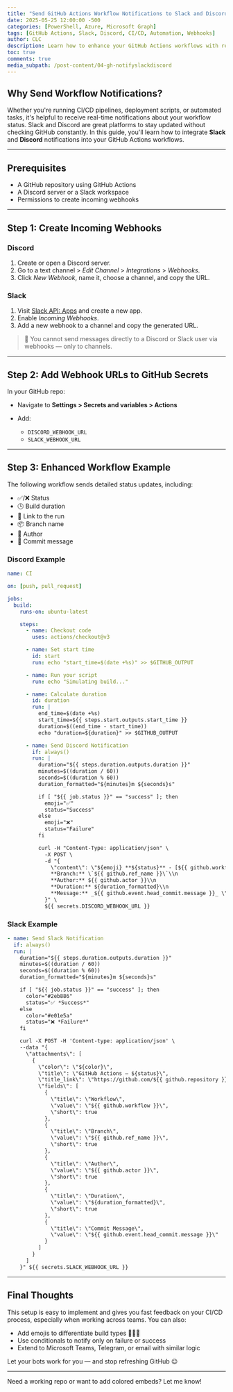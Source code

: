 ```yaml
---
title: "Send GitHub Actions Workflow Notifications to Slack and Discord"
date: 2025-05-25 12:00:00 -500
categories: [PowerShell, Azure, Microsoft Graph]
tags: [GitHub Actions, Slack, Discord, CI/CD, Automation, Webhooks]
author: CLC
description: Learn how to enhance your GitHub Actions workflows with real-time notifications to Slack and Discord, complete with status, duration, links, and more.
toc: true
comments: true
media_subpath: /post-content/04-gh-notifyslackdiscord
---
```


## Why Send Workflow Notifications?

Whether you're running CI/CD pipelines, deployment scripts, or automated tasks, it's helpful to receive real-time notifications about your workflow status. Slack and Discord are great platforms to stay updated without checking GitHub constantly. In this guide, you'll learn how to integrate **Slack** and **Discord** notifications into your GitHub Actions workflows.

---

## Prerequisites

* A GitHub repository using GitHub Actions
* A Discord server or a Slack workspace
* Permissions to create incoming webhooks

---

## Step 1: Create Incoming Webhooks

### Discord

1. Create or open a Discord server.
2. Go to a text channel > *Edit Channel* > *Integrations* > *Webhooks*.
3. Click *New Webhook*, name it, choose a channel, and copy the URL.

### Slack

1. Visit [Slack API: Apps](https://api.slack.com/apps) and create a new app.
2. Enable *Incoming Webhooks*.
3. Add a new webhook to a channel and copy the generated URL.

> 📌 You cannot send messages directly to a Discord or Slack user via webhooks — only to channels.

---

## Step 2: Add Webhook URLs to GitHub Secrets

In your GitHub repo:

* Navigate to **Settings > Secrets and variables > Actions**
* Add:

  * `DISCORD_WEBHOOK_URL`
  * `SLACK_WEBHOOK_URL`

---

## Step 3: Enhanced Workflow Example

The following workflow sends detailed status updates, including:

* ✅/❌ Status
* 🕒 Build duration
* 🔗 Link to the run
* 📦 Branch name
* 🧑 Author
* 💬 Commit message

### Discord Example

```yaml
name: CI

on: [push, pull_request]

jobs:
  build:
    runs-on: ubuntu-latest

    steps:
      - name: Checkout code
        uses: actions/checkout@v3

      - name: Set start time
        id: start
        run: echo "start_time=$(date +%s)" >> $GITHUB_OUTPUT

      - name: Run your script
        run: echo "Simulating build..."

      - name: Calculate duration
        id: duration
        run: |
          end_time=$(date +%s)
          start_time=${{ steps.start.outputs.start_time }}
          duration=$((end_time - start_time))
          echo "duration=${duration}" >> $GITHUB_OUTPUT

      - name: Send Discord Notification
        if: always()
        run: |
          duration="${{ steps.duration.outputs.duration }}"
          minutes=$((duration / 60))
          seconds=$((duration % 60))
          duration_formatted="${minutes}m ${seconds}s"

          if [ "${{ job.status }}" == "success" ]; then
            emoji="✅"
            status="Success"
          else
            emoji="❌"
            status="Failure"
          fi

          curl -H "Content-Type: application/json" \
            -X POST \
            -d "{
              \"content\": \"${emoji} **${status}** - [${{ github.workflow }}](https://github.com/${{ github.repository }}/actions/runs/${{ github.run_id }})\\n
              **Branch:** \`${{ github.ref_name }}\`\\n
              **Author:** ${{ github.actor }}\\n
              **Duration:** ${duration_formatted}\\n
              **Message:** _${{ github.event.head_commit.message }}_ \"
            }" \
            ${{ secrets.DISCORD_WEBHOOK_URL }}
```

### Slack Example

```yaml
- name: Send Slack Notification
  if: always()
  run: |
    duration="${{ steps.duration.outputs.duration }}"
    minutes=$((duration / 60))
    seconds=$((duration % 60))
    duration_formatted="${minutes}m ${seconds}s"

    if [ "${{ job.status }}" == "success" ]; then
      color="#2eb886"
      status="✅ *Success*"
    else
      color="#e01e5a"
      status="❌ *Failure*"
    fi

    curl -X POST -H 'Content-type: application/json' \
    --data "{
      \"attachments\": [
        {
          \"color\": \"${color}\",
          \"title\": \"GitHub Actions – ${status}\",
          \"title_link\": \"https://github.com/${{ github.repository }}/actions/runs/${{ github.run_id }}\",
          \"fields\": [
            {
              \"title\": \"Workflow\",
              \"value\": \"${{ github.workflow }}\",
              \"short\": true
            },
            {
              \"title\": \"Branch\",
              \"value\": \"${{ github.ref_name }}\",
              \"short\": true
            },
            {
              \"title\": \"Author\",
              \"value\": \"${{ github.actor }}\",
              \"short\": true
            },
            {
              \"title\": \"Duration\",
              \"value\": \"${duration_formatted}\",
              \"short\": true
            },
            {
              \"title\": \"Commit Message\",
              \"value\": \"${{ github.event.head_commit.message }}\"
            }
          ]
        }
      ]
    }" ${{ secrets.SLACK_WEBHOOK_URL }}
```

---

## Final Thoughts

This setup is easy to implement and gives you fast feedback on your CI/CD process, especially when working across teams. You can also:

* Add emojis to differentiate build types 🧪🔧🚀
* Use conditionals to notify only on failure or success
* Extend to Microsoft Teams, Telegram, or email with similar logic

Let your bots work for you — and stop refreshing GitHub 😉

---

Need a working repo or want to add colored embeds? Let me know!
